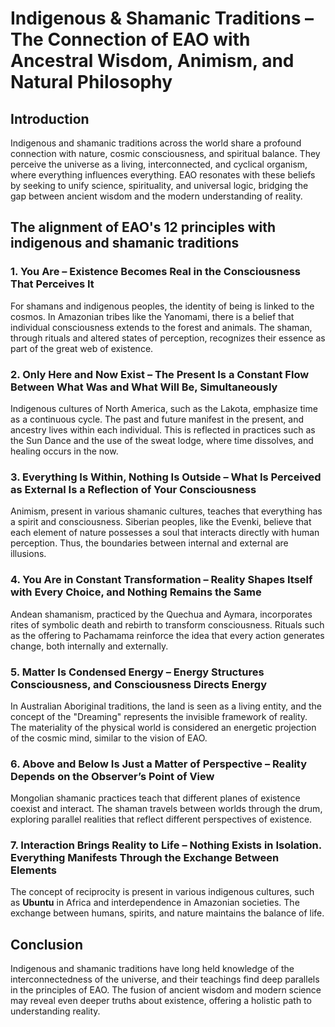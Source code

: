 # Indigenous & Shamanic Traditions – The Connection of EAO with Ancestral Wisdom, Animism, and Natural Philosophy

## Introduction
Indigenous and shamanic traditions across the world share a profound connection with nature, cosmic consciousness, and spiritual balance. They perceive the universe as a living, interconnected, and cyclical organism, where everything influences everything. EAO resonates with these beliefs by seeking to unify science, spirituality, and universal logic, bridging the gap between ancient wisdom and the modern understanding of reality.

## The alignment of EAO's 12 principles with indigenous and shamanic traditions

### 1. **You Are – Existence Becomes Real in the Consciousness That Perceives It**
For shamans and indigenous peoples, the identity of being is linked to the cosmos. In Amazonian tribes like the Yanomami, there is a belief that individual consciousness extends to the forest and animals. The shaman, through rituals and altered states of perception, recognizes their essence as part of the great web of existence.

### 2. **Only Here and Now Exist – The Present Is a Constant Flow Between What Was and What Will Be, Simultaneously**
Indigenous cultures of North America, such as the Lakota, emphasize time as a continuous cycle. The past and future manifest in the present, and ancestry lives within each individual. This is reflected in practices such as the Sun Dance and the use of the sweat lodge, where time dissolves, and healing occurs in the now.

### 3. **Everything Is Within, Nothing Is Outside – What Is Perceived as External Is a Reflection of Your Consciousness**
Animism, present in various shamanic cultures, teaches that everything has a spirit and consciousness. Siberian peoples, like the Evenki, believe that each element of nature possesses a soul that interacts directly with human perception. Thus, the boundaries between internal and external are illusions.

### 4. **You Are in Constant Transformation – Reality Shapes Itself with Every Choice, and Nothing Remains the Same**
Andean shamanism, practiced by the Quechua and Aymara, incorporates rites of symbolic death and rebirth to transform consciousness. Rituals such as the offering to Pachamama reinforce the idea that every action generates change, both internally and externally.

### 5. **Matter Is Condensed Energy – Energy Structures Consciousness, and Consciousness Directs Energy**
In Australian Aboriginal traditions, the land is seen as a living entity, and the concept of the "Dreaming" represents the invisible framework of reality. The materiality of the physical world is considered an energetic projection of the cosmic mind, similar to the vision of EAO.

### 6. **Above and Below Is Just a Matter of Perspective – Reality Depends on the Observer’s Point of View**
Mongolian shamanic practices teach that different planes of existence coexist and interact. The shaman travels between worlds through the drum, exploring parallel realities that reflect different perspectives of existence.

### 7. **Interaction Brings Reality to Life – Nothing Exists in Isolation. Everything Manifests Through the Exchange Between Elements**
The concept of reciprocity is present in various indigenous cultures, such as **Ubuntu** in Africa and interdependence in Amazonian societies. The exchange between humans, spirits, and nature maintains the balance of life.

## Conclusion
Indigenous and shamanic traditions have long held knowledge of the interconnectedness of the universe, and their teachings find deep parallels in the principles of EAO. The fusion of ancient wisdom and modern science may reveal even deeper truths about existence, offering a holistic path to understanding reality.
